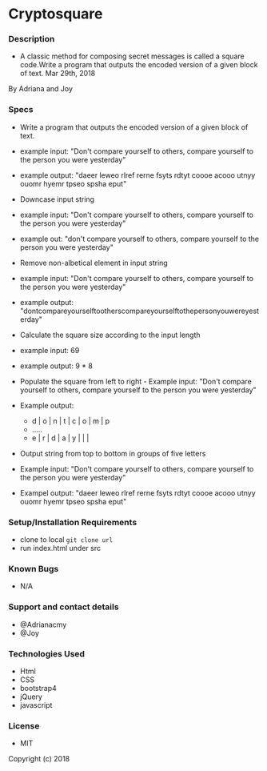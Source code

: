 # Cryptosquare

### Description
- A classic method for composing secret messages is called a square code.Write a program that outputs the encoded version of a given block of text.
 Mar 29th, 2018

By Adriana and Joy

### Specs
 - Write a program that outputs the encoded version of a given block of text.
  - example input: "Don't compare yourself to others, compare yourself to the person you were yesterday"
  - example output: "daeer leweo rlref rerne fsyts rdtyt coooe acooo utnyy ouomr hyemr tpseo spsha eput"

 - Downcase input string
  - example input: "Don't compare yourself to others, compare yourself to the person you were yesterday"
  - example out: "don't compare yourself to others, compare yourself to the person you were yesterday"

 - Remove non-albetical element in input string
  - example input: "Don't compare yourself to others, compare yourself to the person you were yesterday"
  - example output: "dontcompareyourselftootherscompareyourselftothepersonyouwereyesterday"


 - Calculate the square size according to the input length
  - example input: 69
  - example output: 9 * 8

 - Populate the square from left to right  - Example input: "Don't compare yourself to others, compare yourself to the person you were yesterday"
  - Example output:
    - d | o | n | t | c | o | m | p
    - .....
    - e | r | d | a | y |   |   |


 - Output string from top to bottom in groups of five letters
  - Example input: "Don't compare yourself to others, compare yourself to the person you were yesterday"
  - Exampel output: "daeer leweo rlref rerne fsyts rdtyt coooe acooo utnyy ouomr hyemr tpseo spsha eput"

### Setup/Installation Requirements
- clone to local `git clone url`
- run index.html under src

### Known Bugs
- N/A

### Support and contact details
- @Adrianacmy
- @Joy

### Technologies Used
- Html
- CSS
- bootstrap4
- jQuery
- javascript

### License
- MIT

Copyright (c) 2018

